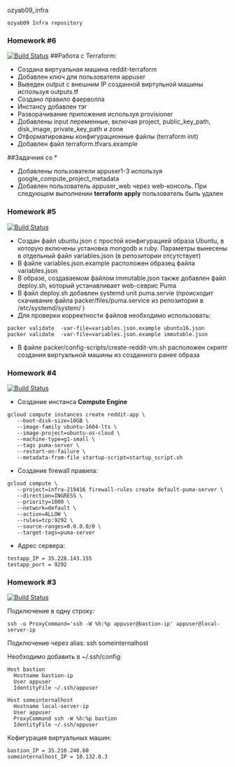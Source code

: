 ozyab09_infra
```
ozyab09 Infra repository
```

### Homework #6
[![Build Status](https://travis-ci.com/Otus-DevOps-2018-09/ozyab09_infra.svg?branch=terraform-1)](https://travis-ci.com/Otus-DevOps-2018-09/ozyab09_infra)
##Работа с Terraform:
* Создана виртуальная машина reddit-terraform 
* Добавлен ключ для пользователя appuser
* Выведен output с внешним IP созданной виртульной машины используя outputs.tf
* Создано правило фаерволла
* Инстансу добавлен тэг
* Разворачивание приложения используя provisioner
* Добавлены input переменные, включая project, public_key_path, disk_image, private_key_path и zone
* Отформатированы конфигурационные файлы (terraform init)
* Добавлен файл terraform.tfvars.example

##Задачния со *
* Добавлены пользователи appuser1-3 используя google_compute_project_metadata
* Добавлен пользователь appuser_web через web-консоль. При следующем выполнении **terraform apply** пользователь быль удален

### Homework #5

[![Build Status](https://travis-ci.com/Otus-DevOps-2018-09/ozyab09_infra.svg?branch=packer-base)](https://travis-ci.com/Otus-DevOps-2018-09/ozyab09_infra)

* Создан файл ubuntu.json с простой конфигурацией образа Ubuntu, в которую включены установка mongodb и ruby. Параметры вынесены в отдельный файл variables.json (в репозитории отсутствует)
* В файле variables.json.example расположен образец файла variables.json
* В образе, создаваемом файлом immutable.json также добавлен файл deploy.sh, который устанавливает web-севрис Puma
* В файл deploy.sh добавлен systemd unit puma.servie
(происходит скачивание файла packer/files/puma.service из репозитория в /etc/systemd/system/ ) 
* Для проверки корректности файлов необходимо использовать: 
```
packer validate  -var-file=variables.json.example ubuntu16.json
packer validate  -var-file=variables.json.example immutable.json
```
* В файле packer/config-scripts/create-reddit-vm.sh расположен скрипт создания виртуальной машины из созданного ранее образа



### Homework #4

[![Build Status](https://travis-ci.com/Otus-DevOps-2018-09/ozyab09_infra.svg?branch=cloud-testapp)](https://travis-ci.com/Otus-DevOps-2018-09/ozyab09_infra)

* Создание инстанса **Compute Engine**

```
gcloud compute instances create reddit-app \
   --boot-disk-size=10GB \
   --image-family ubuntu-1604-lts \
   --image-project=ubuntu-os-cloud \
   --machine-type=g1-small \
   --tags puma-server \
   --restart-on-failure \
   --metadata-from-file startup-script=startup_script.sh
```
 
* Создание firewall правила:
```
gcloud compute \
   --project=infra-219416 firewall-rules create default-puma-server \
   --direction=INGRESS \
   --priority=1000 \
   --network=default \
   --action=ALLOW \
   --rules=tcp:9292 \
   --source-ranges=0.0.0.0/0 \
   --target-tags=puma-server
```

* Адрес сервера:
```
testapp_IP = 35.228.143.155
testapp_port = 9292
```

### Homework #3

[![Build Status](https://travis-ci.com/Otus-DevOps-2018-09/ozyab09_infra.svg?branch=cloud-bastion)](https://travis-ci.com/Otus-DevOps-2018-09/ozyab09_infra)

Подключение в одну строку:

```ssh -o ProxyCommand='ssh -W %h:%p appuser@bastion-ip' appuser@local-server-ip```

Подключение через alias: ssh someinternalhost

Необходимо добавить в ~/.ssh/config:

```
Host bastion
  Hostname bastion-ip
  User appuser
  IdentityFile ~/.ssh/appuser

Host someinternalhost
  Hostname local-server-ip
  User appuser
  ProxyCommand ssh -W %h:%p bastion
  IdentityFile ~/.ssh/appuser
```

Кофигурация виртуальных машин:
```
bastion_IP = 35.210.240.60
someinternalhost_IP = 10.132.0.3
```

